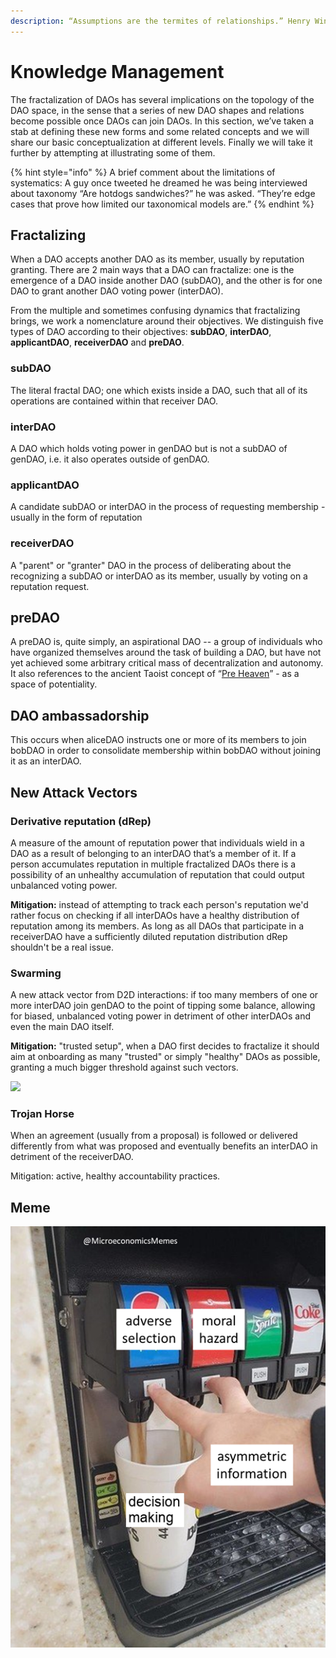 ```yaml
---
description: “Assumptions are the termites of relationships.” Henry Winkler
---
```


# Knowledge Management

The fractalization of DAOs has several implications on the topology of the DAO space, in the sense that a series of new DAO shapes and relations become possible once DAOs can join DAOs. In this section, we’ve taken a stab at defining these new forms and some related concepts and we will share our basic conceptualization at different levels. Finally we will take it further by attempting at illustrating some of them. 

{% hint style="info" %}
A brief comment about the limitations of systematics: A guy once tweeted he dreamed he was being interviewed about taxonomy “Are hotdogs sandwiches?” he was asked. “They’re edge cases that prove how limited our taxonomical models are.”
{% endhint %}

## Fractalizing

When a DAO accepts another DAO as its member, usually by reputation granting. There are 2 main ways that a DAO can fractalize: one is the emergence of a DAO inside another DAO \(subDAO\), and the other is for one DAO to grant another DAO voting power \(interDAO\).‌

From the multiple and sometimes confusing dynamics that fractalizing brings, we work a nomenclature around their objectives. We distinguish five types of DAO according to their objectives: **subDAO**, **interDAO**, **applicantDAO**, **receiverDAO** and **preDAO**.

### subDAO‌

The literal fractal DAO; one which exists inside a DAO, such that all of its operations are contained within that receiver DAO.‌

### interDAO

A DAO which holds voting power in genDAO but is not a subDAO of genDAO, i.e. it also operates outside of genDAO.‌

### applicantDAO

A candidate subDAO or interDAO in the process of requesting membership - usually in the form of reputation 

### **receiverDAO**

A "parent" or "granter" DAO in the process of deliberating about the recognizing a subDAO or interDAO as its member, usually by voting on a reputation request.

## preDAO

A preDAO is, quite simply, an aspirational DAO -- a group of individuals who have organized themselves around the task of building a DAO, but have not yet achieved some arbitrary critical mass of decentralization and autonomy. It also references to the ancient Taoist concept of “[Pre Heaven](https://www.tinyatdragon.com/blogs/spiritual/pre-heaven-and-post-heaven-in-taoism)” - as a space of potentiality.‌

## DAO ambassadorship‌

This occurs when aliceDAO instructs one or more of its members to join bobDAO in order to consolidate membership within bobDAO without joining it as an interDAO.‌

## New Attack Vectors

### Derivative reputation \(dRep\) <a id="derivative-reputation-drep"></a>

A measure of the amount of reputation power that individuals wield in a DAO as a result of belonging to an interDAO that’s a member of it.‌ If a person accumulates reputation in multiple fractalized DAOs there is a possibility of an unhealthy accumulation of reputation that could output unbalanced voting power.

**Mitigation:** instead of attempting to track each person's reputation we'd rather focus on checking if all interDAOs have a healthy distribution of reputation among its members. As long as all DAOs that participate in a receiverDAO have a sufficiently diluted reputation distribution dRep shouldn't be a real issue. 

### Swarming <a id="swarming"></a>

A new attack vector from D2D interactions: if too many members of one or more interDAO join genDAO to the point of tipping some balance, allowing for biased, unbalanced voting power in detriment of other interDAOs and even the main DAO itself.

**Mitigation:** "trusted setup", when a DAO first decides to fractalize it should aim at onboarding as many "trusted" or simply "healthy" DAOs as possible, granting a much bigger threshold against such vectors. 

![](https://blobscdn.gitbook.com/v0/b/gitbook-28427.appspot.com/o/assets%2F-LYSSKOPUjmfbvn6hc2p%2F-Ll1ScoAG0e9_I8OCjJg%2F-Ll1Sjc6wxkDyPEtSzlF%2FSelection_048.png?alt=media&token=91392dec-9264-4396-9478-bbf2847c046e)

### Trojan Horse

When an agreement \(usually from a proposal\) is followed or delivered differently from what was proposed and eventually benefits an interDAO in detriment of the receiverDAO. 

Mitigation: active, healthy accountability practices.

## Meme

![](.gitbook/assets/asymmetric-information.png)



